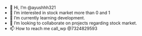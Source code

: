 - 👋 Hi, I’m @ayushhh321
- 👀 I’m interested in stock market more than 0 and 1
- 🌱 I’m currently learning development.
- 💞️ I’m looking to collaborate on projects regarding stock market.
- 📫 How to reach me call_wp @7324829593

<!---
ayushhh321/ayushhh321 is a ✨ special ✨ repository because its `README.md` (this file) appears on your GitHub profile.
You can click the Preview link to take a look at your changes.
--->
